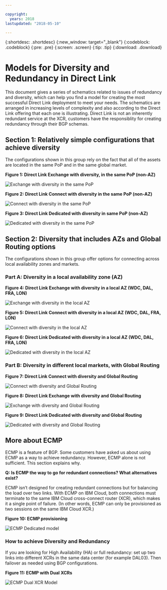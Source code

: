 ```yaml
---

copyright:
  years: 2018
lastupdated: "2018-05-10"

---
```


{:shortdesc: .shortdesc}
{:new_window: target="_blank"}
{:codeblock: .codeblock}
{:pre: .pre}
{:screen: .screen}
{:tip: .tip}
{:download: .download}

# Models for Diversity and Redundancy in Direct Link

This document gives a series of schematics related to issues of redundancy and diversity, which can help you find a model for creating the most successful Direct Link deployment to meet your needs. The schematics are arranged in increasing levels of complexity and also according to the Direct Link offering that each one is illustrating. Direct Link is not an inherently redundant service at the XCR, customers have the responsiblity for creating redundancy through their BGP schemas. 

## Section 1: Relatively simple configurations that achieve diversity

The configurations shown in this group rely on the fact that all of the assets are located in the same PoP and in the same global market.

**Figure 1: Direct Link Exchange with diversity, in the same PoP (non-AZ)**

![Exchange with diversity in the same PoP](/images/exchange-diversity-same-pop.png)

**Figure 2: Direct Link Connect with diversity in the same PoP (non-AZ)**

![Connect with diversity in the same PoP](/images/connect-diversity-same-pop.png)

**Figure 3: Direct Link Dedicated with diversity in same PoP (non-AZ)**

![Dedicated with diversity in the same PoP](/images/dedicated-diversity-same-pop.png)

## Section 2: Diversity that includes AZs and Global Routing options

The configurations shown in this group offer options for connecting across local availability zones and markets.

### Part A: Diversity in a local availability zone (AZ)

**Figure 4: Direct Link Exchange with diversity in a local AZ (WDC, DAL, FRA, LON)**

![Exchange with diversity in the local AZ](/images/exchange-diversity-local-az.png)

**Figure 5: Direct Link Connect with diversity in a local AZ (WDC, DAL, FRA, LON)**

![Connect with diversity in the local AZ](/images/connect-diversity-local-az.png)

**Figure 6: Direct Link Dedicated with diversity in a local AZ (WDC, DAL, FRA, LON)**

![Dedicated with diversity in the local AZ](/images/dedicated-diversity-local-az.png)

### Part B: Diversity in different local markets, with Global Routing

**Figure 7: Direct Link Connect with diversity and Global Routing**

![Connect with diversity and Global Routing](/images/connect-diversity-global.png)

**Figure 8: Direct Link Exchange with diversity and Global Routing**

![Exchange with diversity and Global Routing](/images/exchange-diversity-global.png)

**Figure 9: Direct Link Dedicated with diversity and Global Routing**

![Dedicated with diversity and Global Routing](/images/dedicated-diversity-global.png)

## More about ECMP

ECMP is a feature of BGP. Some customers have asked us about using ECMP as a way to achieve redundancy. However, ECMP alone is not sufficient. This section explains why.

**Q: Is ECMP the way to go for redundant connections? What alternatives exist?**

ECMP isn’t designed for creating redundant connections but for balancing the load over two links. With ECMP on IBM Cloud, both connections must terminate to the same IBM Cloud cross-connect router (XCR), which makes it a single point of failure. (In other words, ECMP can only be provisioned as two sessions on the same IBM Cloud XCR.)

**Figure 10: ECMP provisioning**

![ECMP Dedicated model](/images/ecmp-dedicated-model.png)

### How to achieve Diversity and Redundancy

If you are looking for High Availability (HA) or full redundancy: set up two links into different XCRs in the same data center (for example DAL03). Then failover as needed using BGP configurations.

**Figure 11: ECMP with Dual XCRs**

![ECMP Dual XCR Model](/images/ecmp-dual-xcr.png)
